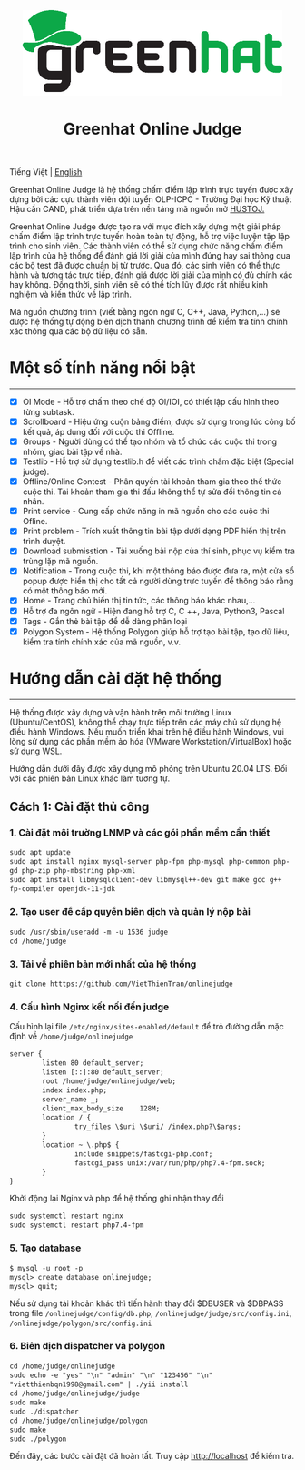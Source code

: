 <p align="center">
    <a href="https://greenhat1998.github.io" target="_blank">
        <img src="web/images/logo.png" height="150px">
    </a>
    <h1 align="center">Greenhat Online Judge</h1>
    <br>
</p>

Tiếng Việt | [English](README.en.md)

<p>Greenhat Online Judge là hệ thống chấm điểm lập trình trực tuyến được xây dựng bởi các cựu thành viên đội tuyển OLP-ICPC - Trường Đại học Kỹ thuật Hậu cần CAND, phát triển dựa trên nền tảng mã nguồn mở <a href="https://github.com/zhblue/hustoj">HUSTOJ.</a></p>
<p>Greenhat Online Judge được tạo ra với mục đích xây dựng một giải pháp chấm điểm lập trình trực tuyến hoàn toàn tự động, hỗ trợ việc luyện tập lập trình cho sinh viên. Các thành viên có thể sử dụng chức năng chấm điểm lập trình của hệ thống để đánh giá lời giải của mình đúng hay sai thông qua các bộ test đã được chuẩn bị từ trước. Qua đó, các sinh viên có thể thực hành và tương tác trực tiếp, đánh giá được lời giải của mình có đủ chính xác hay không. Đồng thời, sinh viên sẽ có thể tích lũy được rất nhiều kinh nghiệm và kiến thức về lập trình.</p>
Mã nguồn chương trình (viết bằng ngôn ngữ C, C++, Java, Python,...) sẽ được hệ thống tự động biên dịch thành chương trình để kiểm tra tính chính xác thông qua các bộ dữ liệu có sẵn.</p>

# Một số tính năng nổi bật
----------

- [x] OI Mode - Hỗ trợ chấm theo chế độ OI/IOI, có thiết lập cấu hình theo từng subtask.
- [x] Scrollboard - Hiệu ứng cuộn bảng điểm, được sử dụng trong lúc công bố kết quả, áp dụng đối với cuộc thi Offline.
- [x] Groups - Người dùng có thể tạo nhóm và tổ chức các cuộc thi trong nhóm, giao bài tập về nhà.
- [x] Testlib - Hỗ trợ sử dụng testlib.h để viết các trình chấm đặc biệt (Special judge).
- [x] Offline/Online Contest - Phân quyền tài khoản tham gia theo thể thức cuộc thi. Tài khoản tham gia thi đấu không thể tự sửa đổi thông tin cá nhân.
- [x] Print service - Cung cấp chức năng in mã nguồn cho các cuộc thi Ofline.
- [x] Print problem - Trích xuất thông tin bài tập dưới dạng PDF hiển thị trên trình duyệt.
- [x] Download submisstion - Tải xuống bài nộp của thí sinh, phục vụ kiểm tra trùng lặp mã nguồn.
- [x] Notification - Trong cuộc thi, khi một thông báo được đưa ra, một cửa sổ popup được hiển thị cho tất cả người dùng trực tuyến để thông báo rằng có một thông báo mới.
- [x] Home - Trang chủ hiển thị tin tức, các thông báo khác nhau,...
- [x] Hỗ trợ đa ngôn ngữ - Hiện đang hỗ trợ C, C ++, Java, Python3, Pascal
- [x] Tags - Gắn thẻ bài tập để dễ dàng phân loại
- [x] Polygon System - Hệ thống Polygon giúp hỗ trợ tạo bài tập, tạo dữ liệu, kiểm tra tính chính xác của mã nguồn, v.v.

# Hướng dẫn cài đặt hệ thống
----------

Hệ thống được xây dựng và vận hành trên môi trường Linux (Ubuntu/CentOS), không thể chạy trực tiếp trên các máy chủ sử dụng hệ điều hành Windows. 
Nếu muốn triển khai trên hệ điều hành Windows, vui lòng sử dụng các phần mềm ảo hóa (VMware Workstation/VirtualBox) hoặc sử dụng WSL.

Hướng dẫn dưới đây được xây dựng mô phỏng trên Ubuntu 20.04 LTS. Đối với các phiên bản Linux khác làm tương tự.

## Cách 1: Cài đặt thủ công
### 1. Cài đặt môi trường LNMP và các gói phần mềm cần thiết
```
sudo apt update
sudo apt install nginx mysql-server php-fpm php-mysql php-common php-gd php-zip php-mbstring php-xml 
sudo apt install libmysqlclient-dev libmysql++-dev git make gcc g++ fp-compiler openjdk-11-jdk 
``` 

### 2. Tạo user để cấp quyền biên dịch và quản lý nộp bài
```
sudo /usr/sbin/useradd -m -u 1536 judge
cd /home/judge
```

### 3. Tải về phiên bản mới nhất của hệ thống
```
git clone htttps://github.com/VietThienTran/onlinejudge
```
### 4. Cấu hình Nginx kết nối đến judge
Cấu hình lại file <code>/etc/nginx/sites-enabled/default</code> để trỏ đường dẫn mặc định về <code>/home/judge/onlinejudge</code>
```
server {
        listen 80 default_server;
        listen [::]:80 default_server;
        root /home/judge/onlinejudge/web;
        index index.php;
        server_name _;
        client_max_body_size    128M;
        location / {
                try_files \$uri \$uri/ /index.php?\$args;
        }
        location ~ \.php$ {
                include snippets/fastcgi-php.conf;
                fastcgi_pass unix:/var/run/php/php7.4-fpm.sock;
        }
}
```
Khởi động lại Nginx và php để hệ thống ghi nhận thay đổi
```
sudo systemctl restart nginx
sudo systemctl restart php7.4-fpm
```
### 5. Tạo database
```
$ mysql -u root -p
mysql> create database onlinejudge;
mysql> quit;
```
Nếu sử dụng tài khoản khác thì tiến hành thay đổi $DBUSER và $DBPASS trong file <code>/onlinejudge/config/db.php</code>, <code>/onlinejudge/judge/src/config.ini</code>, <code>/onlinejudge/polygon/src/config.ini</code>

### 6. Biên dịch dispatcher và polygon
```
cd /home/judge/onlinejudge
sudo echo -e "yes" "\n" "admin" "\n" "123456" "\n" "vietthienbqn1998@gmail.com" | ./yii install
cd /home/judge/onlinejudge/judge
sudo make
sudo ./dispatcher
cd /home/judge/onlinejudge/polygon
sudo make
sudo ./polygon
```
Đến đây, các bước cài đặt đã hoàn tất. Truy cập [http://localhost](http://localhost) để kiểm tra.
